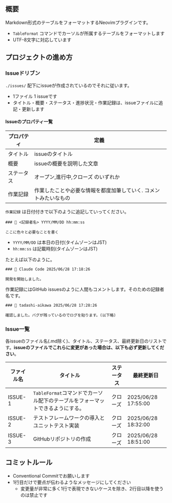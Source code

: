 ## 概要

Markdown形式のテーブルをフォーマットするNeovimプラグインです。

- `TableFormat` コマンドでカーソルが所属するテーブルをフォーマットします
- UTF-8文字に対応しています

## プロジェクトの進め方

### Issueドリブン

`./issues/` 配下にissueが作成されているのでそれに従います。

- 1ファイル 1 issueです
- タイトル・概要・ステータス・進捗状況・作業記録は、issueファイルに追記・更新します

#### Issueのプロパティ一覧


| プロパティ | 定義                                                             |
| -          | -                                                                |
| タイトル   | issueのタイトル                                                  |
| 概要       | issueの概要を説明した文章                                        |
| ステータス | オープン,進行中,クローズ のいずれか                              |
| 作業記録   | 作業したことや必要な情報を都度加筆していく. コメントみたいなもの |


`作業記録` は日付付きで以下のように追記していってください。

```
### 👤 <記録者名> YYYY/MM/DD hh:mm:ss

ここに色々と必要なことを書く
```

- `YYYY/MM/DD` は本日の日付(タイムゾーンはJST)
- `hh:mm:ss` は記載時刻(タイムゾーンはJST)

たとえば以下のように。

```
### 👤 Claude Code 2025/06/28 17:18:26

開発を開始しました。
```

作業記録にはGitHub issuesのように人間もコメントします。そのための記録者名です。

```
### 👤 tadashi-aikawa 2025/06/28 17:28:26

確認しました。バグが残っているのでログを貼ります。(以下略)
```

### Issue一覧

各issueのファイル名(.md除く)、タイトル、ステータス、最終更新日のリストです。**issueのファイルでこれらに変更があった場合は、以下も必ず更新してください**。


| ファイル名 | タイトル                                                            | ステータス | 最終更新日           |
|------------|---------------------------------------------------------------------|------------|----------------------|
| ISSUE-1    | `TableFormat`コマンドでカーソル配下のテーブルをフォーマットできるようにする。 | クローズ   | 2025/06/28 17:55:00 |
| ISSUE-2    | テストフレームワークの導入とユニットテスト実装                        | クローズ   | 2025/06/28 18:32:00 |
| ISSUE-3    | GitHubリポジトリの作成                                              | クローズ   | 2025/06/28 18:51:00 |


## コミットルール

- Conventional Commitでお願いします
- 1行目だけで要点が伝わるようなメッセージにしてください
  - 変更量が非常に多く1行で表現できないケースを除き、2行目以降を使うのは禁止です


